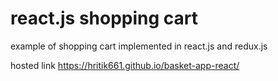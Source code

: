 # react.js shopping cart

example of shopping cart implemented in react.js and redux.js

hosted  link https://hritik661.github.io/basket-app-react/
